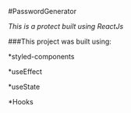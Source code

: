 #PasswordGenerator

*This is a protect built using ReactJs*

 ###This project was built using:
 
 *styled-components
 
 *useEffect
 
 *useState
 
 *Hooks 

